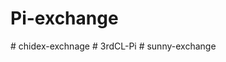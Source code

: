 # Pi-exchange
#   c h i d e x - e x c h n a g e  
 #   3 r d C L - P i  
 #   s u n n y - e x c h a n g e  
 
